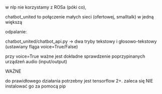 w nlp nie korzystamy z ROSa (póki co),

chatbot_united to połączenie małych sieci (ofertowej, smalltalk) w jedną większą

odpalanie:

chatbot_united/chatbot_api.py -> dwa tryby tekstowy i głosowo-tekstowy (ustawiany fląga voice=True/False)

przy voice=True ważne jest dokładne sprawdzenie poprzypinanych urządzeń audio (input/output)

WAŻNE

do prawidłowego działania potrzebny jest tensorflow 2+. zaleca się NIE instalować go za pomocą pip

